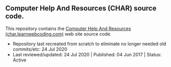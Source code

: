 ## Computer Help And Resources (CHAR) source code.

This repository contains the [Computer Help And Resources (char.learnwebcoding.com)](http://char.learnwebcoding.com/) web site source code.

* Repository last recreated from scratch to eliminate no longer needed old commits/etc: 24 Jul 2020
* Last reviewed/updated: 24 Jul 2020 | Published: 04 Jun 2017 | Status: Active
